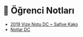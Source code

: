 # 📕 Öğrenci Notları

<!--Index-->

- [2019 Vize Notu DC ~ Safiye Kako](./2019%20Vize%20Notu%20DC%20~%20Safiye%20Kako.pdf)
- [Notlar DC](./Notlar%20DC.pdf)

<!--Index-->
